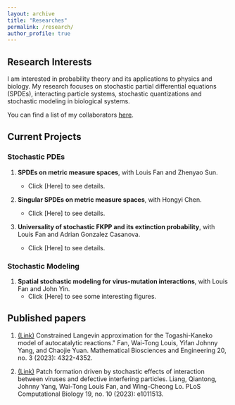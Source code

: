 ```yaml
---
layout: archive
title: "Researches"
permalink: /research/
author_profile: true
---
```


## Research Interests
I am interested in probability theory and its applications to physics and biology. My research focuses on stochastic partial differential equations (SPDEs), interacting particle systems, stochastic quantizations and stochastic modeling in biological systems.

You can find a list of my collaborators [here](/files/collaborators.md).

## Current Projects

### Stochastic PDEs

1. **SPDEs on metric measure spaces**, with Louis Fan and Zhenyao Sun.
    * Click [Here] to see details.

2. **Singular SPDEs on metric measure spaces**, with Hongyi Chen.
    * Click [Here] to see details.


3. **Universality of stochastic FKPP and its extinction probability**, with Louis Fan and Adrian Gonzalez Casanova.
    * Click [Here] to see details.



### Stochastic Modeling

1. **Spatial stochastic modeling for virus-mutation interactions**, with Louis Fan and John Yin.
    * Click [Here] to see some interesting figures.


## Published papers

1. [(Link)](https://www.aimspress.com/article/doi/10.3934/mbe.2023201) Constrained Langevin approximation for the Togashi-Kaneko model of autocatalytic reactions." Fan, Wai-Tong Louis, Yifan Johnny Yang, and Chaojie Yuan. Mathematical Biosciences and Engineering 20, no. 3 (2023): 4322-4352.

2. [(Link)](https://journals.plos.org/ploscompbiol/article?id=10.1371/journal.pcbi.1011513) Patch formation driven by stochastic effects of interaction between viruses and defective interfering particles. Liang, Qiantong, Johnny Yang, Wai-Tong Louis Fan, and Wing-Cheong Lo. PLoS Computational Biology 19, no. 10 (2023): e1011513.